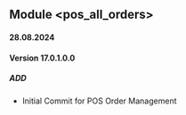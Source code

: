## Module <pos_all_orders>

#### 28.08.2024
#### Version 17.0.1.0.0
##### ADD
- Initial Commit for POS Order Management
